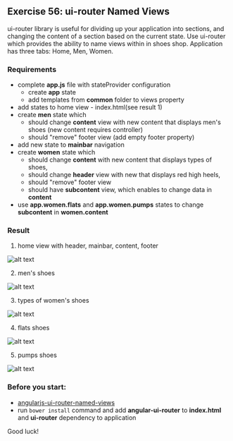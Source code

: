 ## Exercise 56: ui-router Named Views
ui-router library is useful for dividing up your application into sections, and changing the content of a section based on the current state.
Use ui-router which provides the ability to name views within in shoes shop. Application has three tabs: Home, Men, Women. 

### Requirements
* complete **app.js** file with stateProvider configuration 
    * create **app** state 
    * add templates from **common** folder to views property
* add states to home view - index.html(see result 1)
* create **men** state which 
    * should change **content** view with new content that displays men's shoes (new content requires controller)
    * should "remove" footer view (add empty footer property)
* add new state to **mainbar** navigation
*  create **women** state which
    * should change **content** with new content that displays types of shoes, 
    * should change **header** view with new that displays red high heels, 
    * should "remove" footer view
    * should have **subcontent** view, which enables to change data in **content**
* use **app.women.flats** and **app.women.pumps** states to change **subcontent** in **women.content** 

### Result
1) home view with header, mainbar, content, footer

![alt text](app/assets/1.jpg)

2) men's shoes

![alt text](app/assets/2.jpg)

3) types of women's shoes

![alt text](app/assets/3.jpg)

4) flats shoes

![alt text](app/assets/4.jpg)

5) pumps shoes

![alt text](app/assets/5.jpg)

### Before you start:
* [angularjs-ui-router-named-views](https://egghead.io/lessons/angularjs-ui-router-named-views)
* run ```bower install``` command and add **angular-ui-router** to **index.html** and **ui-router** dependency to application

Good luck!
